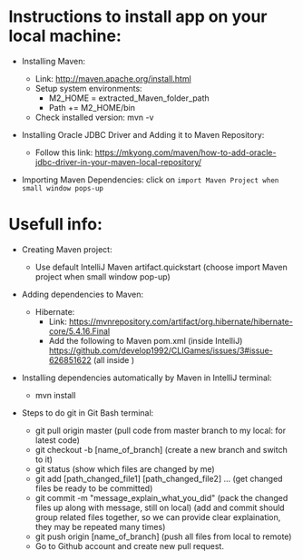 # Instructions to install app on your local machine:

  * Installing Maven:
    * Link: http://maven.apache.org/install.html
    * Setup system environments:
      * M2_HOME = extracted_Maven_folder_path
      * Path += M2_HOME/bin
    * Check installed version: mvn -v
    
  * Installing Oracle JDBC Driver and Adding it to Maven Repository:
    * Follow this link: https://mkyong.com/maven/how-to-add-oracle-jdbc-driver-in-your-maven-local-repository/
    
  * Importing Maven Dependencies: click on `import Maven Project when small window pops-up`
  
# Usefull info:

  * Creating Maven project:
    * Use default IntelliJ Maven artifact.quickstart (choose import Maven project when small window pop-up)

  * Adding dependencies to Maven:
    * Hibernate:
      * Link: https://mvnrepository.com/artifact/org.hibernate/hibernate-core/5.4.16.Final
      * Add the following to Maven pom.xml (inside IntelliJ)
        https://github.com/develop1992/CLIGames/issues/3#issue-626851622 (all inside <dependencies>)
      
  * Installing dependencies automatically by Maven in IntelliJ terminal: 
    * mvn install
  
  * Steps to do git in Git Bash terminal:
    * git pull origin master    (pull code from master branch to my local: for latest code)
    * git checkout -b [name_of_branch]    (create a new branch and switch to it)
    * git status  (show which files are changed by me)
    * git add [path_changed_file1] [path_changed_file2] ... (get changed files be ready to be committed)
    * git commit -m "message_explain_what_you_did"  (pack the changed files up along with message, still on local)
      (add and commit should group related files together, so we can provide clear explaination, they may be repeated many times)
    * git push origin [name_of_branch]  (push all files from local to remote)
    * Go to Github account and create new pull request.
  
